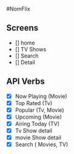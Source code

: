 #NomFlix

## Screens

- [] home
- [] TV Shows
- [] Search
- [] Detail


## API Verbs

- [X] Now Playing (Movie)
- [X] Top Rated (Tv)
- [X] Popular (Tv, Movie)
- [X] Upcoming (Movie)
- [X] Airing Today (TV)
- [X] Tv Show detail
- [X] movie Show detail
- [X] Search ( Movies, TV)